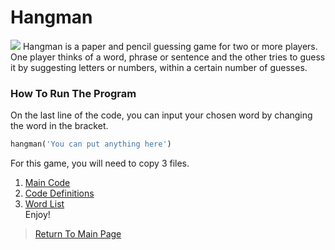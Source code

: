 # Hangman
<img src="https://store-images.s-microsoft.com/image/apps.23216.9007199266246289.99eca207-26e7-4c4a-b02f-3ea96d21b37b.f89edb6e-7a3c-44a8-9e93-aac220a9051f?mode=scale&q=90&h=400&w=800&background=%23288C67">
Hangman is a paper and pencil guessing game for two or more players. One player thinks of a word, phrase or sentence and the other tries to guess it by suggesting letters or numbers, within a certain number of guesses.<br>

### How To Run The Program
On the last line of the code, you can input your chosen word by changing the word in the bracket.

```python
hangman('You can put anything here')
```
For this game, you will need to copy 3 files.<br>
1. <a href="https://github.com/Theresiap/Personal-Project/blob/master/Hangman/Hangman-Game.md">Main Code</a><br>
2. <a href="https://github.com/Theresiap/Personal-Project/blob/master/Hangman/ps3_hangman.py">Code Definitions</a><br>
3. <a href="https://github.com/Theresiap/Personal-Project/blob/master/Hangman/words.txt">Word List</a><br>
Enjoy!
>  <a href="https://theresiap.github.io/Personal-Project/">Return To Main Page</a>
